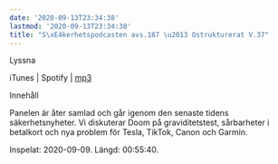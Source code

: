 ```yaml
---
date: '2020-09-13T23:34:38'
lastmod: '2020-09-13T23:34:38'
title: "S\xE4kerhetspodcasten avs.187 \u2013 Ostrukturerat V.37"
---
```

Lyssna

iTunes \| Spotify \| [mp3](https://traffic.libsyn.com/secure/sakerhetspodcasten/2020-09-09-Ostrukturerat.mp3)

Innehåll

Panelen är åter samlad och går igenom den senaste tidens säkerhetsnyheter. Vi diskuterar
Doom på graviditetstest, sårbarheter i betalkort och nya problem för Tesla, TikTok,
Canon och Garmin.

Inspelat: 2020-09-09. Längd: 00:55:40.

